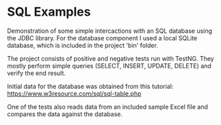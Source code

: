 # SQL Examples
Demonstration of some simple intercactions with an SQL database using the JDBC library. For the database component I used a local SQLite database, which is included in the project 'bin' folder.

The project consists of positive and negative tests run with TestNG. They mostly perform simple queries (SELECT, INSERT, UPDATE, DELETE) and verify the end result.

Initial data for the database was obtained from this tutorial: https://www.w3resource.com/sql/sql-table.php

One of the tests also reads data from an included sample Excel file and compares the data against the database.
